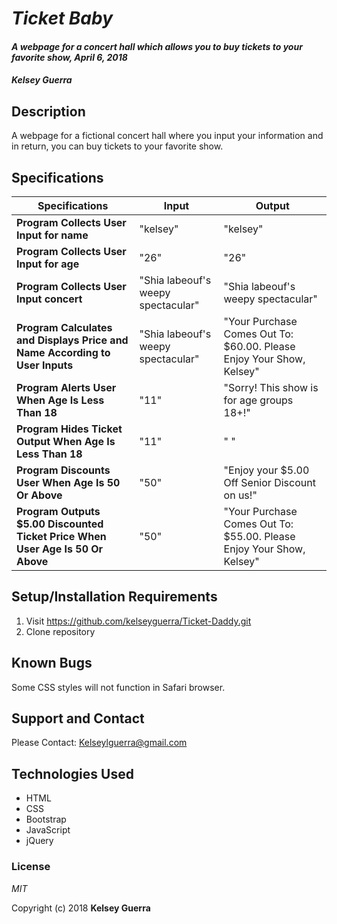 # _Ticket Baby_

#### _A webpage for a concert hall which allows you to buy tickets to your favorite show, April 6, 2018_

#### _Kelsey Guerra_

## Description

A webpage for a fictional concert hall where you input your information and in return, you can buy tickets to your favorite show.

## Specifications

|Specifications |Input |Output|
------------ | ------------- | -------------
| **Program Collects User Input for name** | "kelsey" | "kelsey" |
| **Program Collects User Input for age** | "26" | "26" |
| **Program Collects User Input concert**| "Shia labeouf's weepy spectacular" | "Shia labeouf's weepy spectacular" |
| **Program Calculates and Displays Price and Name According to User Inputs**| "Shia labeouf's weepy spectacular" | "Your Purchase Comes Out To: $60.00. Please Enjoy Your Show, Kelsey" |
| **Program Alerts User When Age Is Less Than 18**| "11" | "Sorry! This show is for age groups 18+!" |
| **Program Hides Ticket Output When Age Is Less Than 18**| "11" | " " |
| **Program Discounts User When Age Is 50 Or Above**| "50" | "Enjoy your $5.00 Off Senior Discount on us!" |
| **Program Outputs $5.00 Discounted Ticket Price When User Age Is 50 Or Above**| "50" | "Your Purchase Comes Out To: $55.00. Please Enjoy Your Show, Kelsey" |

## Setup/Installation Requirements

1. Visit https://github.com/kelseyguerra/Ticket-Daddy.git
2. Clone repository

## Known Bugs

Some CSS styles will not function in Safari browser.

## Support and Contact

Please Contact: Kelseylguerra@gmail.com

## Technologies Used

* HTML
* CSS
* Bootstrap
* JavaScript
* jQuery

### License

_MIT_

Copyright (c) 2018 **Kelsey Guerra**
